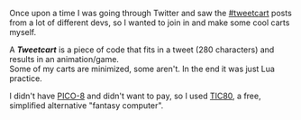 Once upon a time I was going through Twitter and saw the [#tweetcart](https://twitter.com/hashtag/tweetcart) posts from a lot of different devs, so I wanted to join in and make some cool carts myself.

A ***Tweetcart*** is a piece of code that fits in a tweet (280 characters) and results in an animation/game.\
Some of my carts are minimized, some aren't. In the end it was just Lua practice.

I didn't have [PICO-8](https://www.lexaloffle.com/pico-8.php) and didn't want to pay, so I used [TIC80](https://tic.computer/), a free, simplified alternative "fantasy computer".
